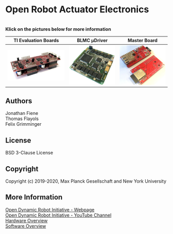 # Open Robot Actuator Electronics

<br>**Klick on the pictures below for more information**

| TI Evaluation Boards  | BLMC µDriver | Master Board |
| ---------------  | ------------- |------------- |
| <a href="ti_electronics/README.md"><img src="ti_electronics/images/ti_eval_board_1.jpg" width="300"></a>| <a href="micro_driver_electronics/README.md"><img src="micro_driver_electronics/images/microdriver_board_v2.jpg" width="250"></a>  | <a href="https://github.com/open-dynamic-robot-initiative/master-board"><img src="images/master_board_1.jpg" width="250"></a>  |


## Authors
Jonathan Fiene  
Thomas Flayols  
Felix Grimminger  

## License
BSD 3-Clause License

## Copyright
Copyright (c) 2019-2020, Max Planck Gesellschaft and New York University


## More Information
[Open Dynamic Robot Initiative - Webpage](https://open-dynamic-robot-initiative.github.io)  
[Open Dynamic Robot Initiative - YouTube Channel](https://www.youtube.com/channel/UCx32JW2oIrax47Gjq8zNI-w)  
[Hardware Overview](../README.md)  
[Software Overview](https://github.com/open-dynamic-robot-initiative/open-dynamic-robot-initiative.github.io/wiki)
